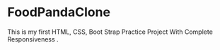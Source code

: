 # FoodPandaClone
This is my first HTML, CSS, Boot Strap Practice Project With Complete Responsiveness .
